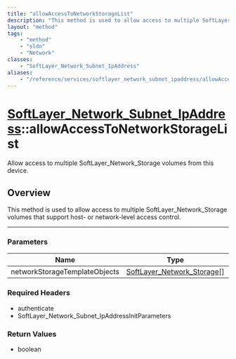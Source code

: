 ```yaml
---
title: "allowAccessToNetworkStorageList"
description: "This method is used to allow access to multiple SoftLayer_Network_Storage volumes that support host- or network-level ac... "
layout: "method"
tags:
    - "method"
    - "sldn"
    - "Network"
classes:
    - "SoftLayer_Network_Subnet_IpAddress"
aliases:
    - "/reference/services/softlayer_network_subnet_ipaddress/allowAccessToNetworkStorageList"
---
```

# [SoftLayer_Network_Subnet_IpAddress](/reference/services/SoftLayer_Network_Subnet_IpAddress)::allowAccessToNetworkStorageList


Allow access to multiple SoftLayer_Network_Storage volumes from this device. 


## Overview 
This method is used to allow access to multiple SoftLayer_Network_Storage volumes that support host- or network-level access control. 

-----

### Parameters 
|Name | Type | Description |
| --- | --- | --- |
|networkStorageTemplateObjects| <a href='/reference/datatypes/SoftLayer_Network_Storage'>SoftLayer_Network_Storage[] </a>| |


### Required Headers
* authenticate
* SoftLayer_Network_Subnet_IpAddressInitParameters


### Return Values
* boolean




